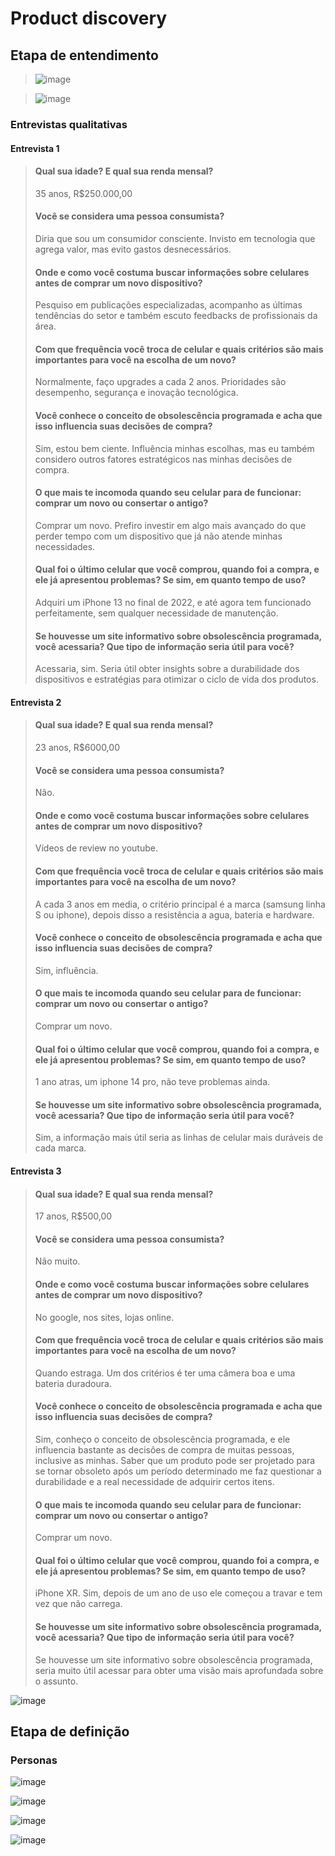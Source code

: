 # Product discovery
## Etapa de entendimento
> ![image](https://github.com/user-attachments/assets/d3d26965-f96f-48f4-968f-fc5274431071)

> ![image](https://github.com/user-attachments/assets/7eaee30c-2c83-4894-8093-49a17b1cf636)

### Entrevistas qualitativas
#### Entrevista 1
>  #### Qual sua idade? E qual sua renda mensal?
> 35 anos, R$250.000,00
> #### Você se considera uma pessoa consumista?
> Diria que sou um consumidor consciente. Invisto em tecnologia que agrega valor, mas evito gastos desnecessários.
> #### Onde e como você costuma buscar informações sobre celulares antes de comprar um novo dispositivo?
> Pesquiso em publicações especializadas, acompanho as últimas tendências do setor e também escuto feedbacks de profissionais da área.
> #### Com que frequência você troca de celular e quais critérios são mais importantes para você na escolha de um novo?
> Normalmente, faço upgrades a cada 2 anos. Prioridades são desempenho, segurança e inovação tecnológica.
> #### Você conhece o conceito de obsolescência programada e acha que isso influencia suas decisões de compra?
> Sim, estou bem ciente. Influência minhas escolhas, mas eu também considero outros fatores estratégicos nas minhas decisões de compra.
> #### O que mais te incomoda quando seu celular para de funcionar: comprar um novo ou consertar o antigo?
> Comprar um novo. Prefiro investir em algo mais avançado do que perder tempo com um dispositivo que já não atende minhas necessidades.
> #### Qual foi o último celular que você comprou, quando foi a compra, e ele já apresentou problemas? Se sim, em quanto tempo de uso?
> Adquiri um iPhone 13 no final de 2022, e até agora tem funcionado perfeitamente, sem qualquer necessidade de manutenção.
> #### Se houvesse um site informativo sobre obsolescência programada, você acessaria? Que tipo de informação seria útil para você?
> Acessaria, sim. Seria útil obter insights sobre a durabilidade dos dispositivos e estratégias para otimizar o ciclo de vida dos produtos.
>
#### Entrevista 2
>  #### Qual sua idade? E qual sua renda mensal?
> 23 anos, R$6000,00
> #### Você se considera uma pessoa consumista?
> Não.
> #### Onde e como você costuma buscar informações sobre celulares antes de comprar um novo dispositivo?
> Vídeos de review no youtube.
> #### Com que frequência você troca de celular e quais critérios são mais importantes para você na escolha de um novo?
> A cada 3 anos em media, o critério principal é a marca (samsung linha S ou iphone), depois disso a resistência a agua, bateria e hardware.
> #### Você conhece o conceito de obsolescência programada e acha que isso influencia suas decisões de compra?
> Sim, influência.
> #### O que mais te incomoda quando seu celular para de funcionar: comprar um novo ou consertar o antigo?
> Comprar um novo.
> #### Qual foi o último celular que você comprou, quando foi a compra, e ele já apresentou problemas? Se sim, em quanto tempo de uso?
> 1 ano atras, um iphone 14 pro, não teve problemas ainda.
> #### Se houvesse um site informativo sobre obsolescência programada, você acessaria? Que tipo de informação seria útil para você?
> Sim, a informação mais útil seria as linhas de celular mais duráveis de cada marca.
>
#### Entrevista 3 
>  #### Qual sua idade? E qual sua renda mensal?
> 17 anos, R$500,00
> #### Você se considera uma pessoa consumista?
> Não muito.
> #### Onde e como você costuma buscar informações sobre celulares antes de comprar um novo dispositivo?
> No google, nos sites, lojas online.
> #### Com que frequência você troca de celular e quais critérios são mais importantes para você na escolha de um novo?
> Quando estraga. Um dos critérios é ter uma câmera boa e uma bateria duradoura.
> #### Você conhece o conceito de obsolescência programada e acha que isso influencia suas decisões de compra?
> Sim, conheço o conceito de obsolescência programada, e ele influencia bastante as decisões de compra de muitas pessoas, inclusive as minhas. Saber que um produto pode ser projetado para se tornar obsoleto após um período determinado me faz questionar a durabilidade e a real necessidade de adquirir certos itens.
> #### O que mais te incomoda quando seu celular para de funcionar: comprar um novo ou consertar o antigo?
> Comprar um novo.
> #### Qual foi o último celular que você comprou, quando foi a compra, e ele já apresentou problemas? Se sim, em quanto tempo de uso?
> iPhone XR. Sim, depois de um ano de uso ele começou a travar e tem vez que não carrega.
> #### Se houvesse um site informativo sobre obsolescência programada, você acessaria? Que tipo de informação seria útil para você?
> Se houvesse um site informativo sobre obsolescência programada, seria muito útil acessar para obter uma visão mais aprofundada sobre o assunto.

![image](https://github.com/user-attachments/assets/150bfb59-4c3f-410b-a5d2-6b9e4f56ef81)

## Etapa de definição

### Personas
![image](https://github.com/user-attachments/assets/759a643b-1a23-4536-b673-1e26f0b885d6)

![image](https://github.com/user-attachments/assets/94651bf1-20c3-4910-9947-63df1770cf47)

![image](https://github.com/user-attachments/assets/8b1b9bab-6838-4c12-ad6f-7160ab7f3ad3)

![image](https://github.com/user-attachments/assets/4512b72d-70ee-4c86-94ab-91ed50e40430)

